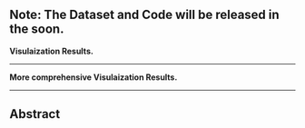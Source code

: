 <!--# Towards More Accurate Tiny Object Tracking: Benchmark and Algorithm-->

## Note: The Dataset and Code will be released in the soon.

**Visulaization Results.**
<!--https://github.com/Gi-gigi/CMU-Net/assets/49682456/6803629d-7715-4d2f-ba7a-621e84cbce58-->

<!--https://github.com/Gi-gigi/CMU-Net/assets/49682456/c239bade-31bb-44db-8eee-14c0d2b1857d-->

<!--https://github.com/Gi-gigi/CMU-Net/assets/49682456/5a3c121d-a69f-4b37-a45b-d63fb4ffc61e-->

<!--https://github.com/Gi-gigi/CMU-Net/assets/49682456/28e03ded-648b-4ff8-b655-2896335a93f9-->

***
**More comprehensive Visulaization Results.**
<!-- ***More comprehensive visual videos are accessible: [Google link](https://drive.google.com/file/d/1sLU90na7nlzqYqsuIhWlTxEBVxKWceJY/view?usp=drive_link)***-->

***
## Abstract
<!--Despite the significant progress in tiny object tracking algorithms based on convolutional neural networks, the performance falls short of the ideal level due to dataset challenges like limited scale, limited match backdrop, low match popularity, and low-resolution(720p) images. The lack of specialized large-scale tiny object tracking datasets leads data-hungry tracking algorithms to rely on small and saturated datasets from TrackNet.  This paper propels the development of tiny object tracking and contributes the first large-scale dataset, Badminton100K, for tiny ball tracking.  We provide over 100K annotations covering over 200 videos from 12 professional match events.  Our dataset covers high-resolution(1080p) match videos in broad and diverse contexts. Moreover, considering the fast-moving tiny balls in videos often leads to challenges such as blur, afterimage, overlap, and disappearance. As another contribution, we also propose a novel Multi-stage and Multi-scale Fusion Network (MMFNet), which can extract local high-resolution details in the shallow stages and capture global semantic information in the deep stages, addressing these challenging tasks through multiple stages multi-scale feature fusion, enabling accurate identification and localization of tiny balls.  Extensive experiments show that our method achieves unprecedented state-of-the-art tracking performance on Badminton100K.-->




